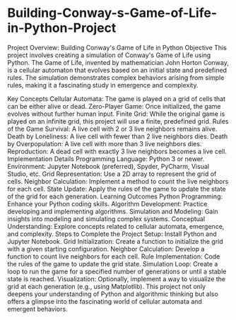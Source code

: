 # Building-Conway-s-Game-of-Life-in-Python-Project
Project Overview: Building Conway's Game of Life in Python
Objective
This project involves creating a simulation of Conway's Game of Life using Python. The Game of Life, invented by mathematician John Horton Conway, is a cellular automaton that evolves based on an initial state and predefined rules. The simulation demonstrates complex behaviors arising from simple rules, making it a fascinating study in emergence and complexity.

Key Concepts
Cellular Automata: The game is played on a grid of cells that can be either alive or dead.
Zero-Player Game: Once initialized, the game evolves without further human input.
Finite Grid: While the original game is played on an infinite grid, this project will use a finite, predefined grid.
Rules of the Game
Survival: A live cell with 2 or 3 live neighbors remains alive.
Death by Loneliness: A live cell with fewer than 2 live neighbors dies.
Death by Overpopulation: A live cell with more than 3 live neighbors dies.
Reproduction: A dead cell with exactly 3 live neighbors becomes a live cell.
Implementation Details
Programming Language: Python 3 or newer.
Environment: Jupyter Notebook (preferred), Spyder, PyCharm, Visual Studio, etc.
Grid Representation: Use a 2D array to represent the grid of cells.
Neighbor Calculation: Implement a method to count the live neighbors for each cell.
State Update: Apply the rules of the game to update the state of the grid for each generation.
Learning Outcomes
Python Programming: Enhance your Python coding skills.
Algorithm Development: Practice developing and implementing algorithms.
Simulation and Modeling: Gain insights into modeling and simulating complex systems.
Conceptual Understanding: Explore concepts related to cellular automata, emergence, and complexity.
Steps to Complete the Project
Setup: Install Python and Jupyter Notebook.
Grid Initialization: Create a function to initialize the grid with a given starting configuration.
Neighbor Calculation: Develop a function to count live neighbors for each cell.
Rule Implementation: Code the rules of the game to update the grid state.
Simulation Loop: Create a loop to run the game for a specified number of generations or until a stable state is reached.
Visualization: Optionally, implement a way to visualize the grid at each generation (e.g., using Matplotlib).
This project not only deepens your understanding of Python and algorithmic thinking but also offers a glimpse into the fascinating world of cellular automata and emergent behaviors.
